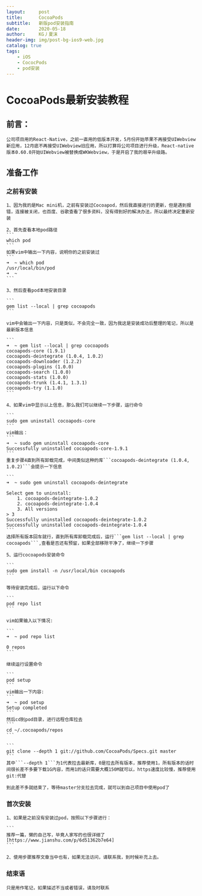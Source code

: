 ```yaml
---
layout:     post
title:      CocoaPods
subtitle:   新版pod安装指南
date:       2020-05-18
author:     KG丿夏沫
header-img: img/post-bg-ios9-web.jpg
catalog: true
tags:
    - iOS
    - CococPods
    - pod安装
---
```


# CocoaPods最新安装教程

## 前言：

    公司项目用的React-Native，之前一直用的低版本开发，5月份开始苹果不再接受UIWebview新应用，12月底不再接受UIWebview旧应用，所以打算将公司项目进行升级，React-native版本0.60.0开始UIWebview被替换成WKWebview，于是开启了我的艰辛升级路。
    
## 准备工作

### 之前有安装

    1、因为我的是Mac mini机，之前有安装过Cocoapod，然后我直接进行的更新，但是遇到报错，连接被关闭，也百度、谷歌查看了很多资料，没有得到好的解决办法，所以最终决定重新安装
    
    2、首先查看本地pod路径
    ```
    which pod
    ```
    如果vim中输出一下内容，说明你的之前安装过
    ```
    ➜  ~ which pod
    /usr/local/bin/pod
    ➜  ~ 
    ```

    3、然后查看pod本地安装目录

    ```
    gem list --local | grep cocoapods
    ```

    vim中会输出一下内容，只是类似，不会完全一致，因为我这是安装成功后整理的笔记，所以是最新版本信息
    
    ```
    ➜  ~ gem list --local | grep cocoapods
    cocoapods-core (1.9.1)
    cocoapods-deintegrate (1.0.4, 1.0.2)
    cocoapods-downloader (1.2.2)
    cocoapods-plugins (1.0.0)
    cocoapods-search (1.0.0)
    cocoapods-stats (1.0.0)
    cocoapods-trunk (1.4.1, 1.3.1)
    cocoapods-try (1.1.0)
    ```

    4、如果vim中显示以上信息，那么我们可以继续一下步骤，运行命令

    ```
    sudo gem uninstall cocoapods-core
    ```
    vim输出：
    ```
    ➜  ~ sudo gem uninstall cocoapods-core
    Successfully uninstalled cocoapods-core-1.9.1
    ```
    重复步骤4直到所有卸载完成，中间类似这种的库```cocoapods-deintegrate (1.0.4, 1.0.2)```会提示一下信息

    ```
    ➜  ~ sudo gem uninstall cocoapods-deintegrate

    Select gem to uninstall:
        1. cocoapods-deintegrate-1.0.2
        2. cocoapods-deintegrate-1.0.4
        3. All versions
    > 3
    Successfully uninstalled cocoapods-deintegrate-1.0.2
    Successfully uninstalled cocoapods-deintegrate-1.0.4
    ```
    选择所有版本回车就行，直到所有库卸载完成后，运行```gem list --local | grep cocoapods```,查看是否还有预留，如果全部移除干净了，继续一下步骤

    5、运行cocoapods安装命令

    ```
    sudo gem install -n /usr/local/bin cocoapods
    ```

    等待安装完成后，运行以下命令

    ```
    pod repo list
    ```

    vim如果输入以下情况:

    ```
    ➜  ~ pod repo list

    0 repos
    ```

    继续运行设置命令

    ```
    pod setup
    ```
    vim输出一下内容:
    ```
    ➜  ~ pod setup
    Setup completed
    ```
    然后cd到pod目录，进行远程仓库拉去
    ```
    cd ~/.cocoapods/repos
    ```

    ```
    git clone --depth 1 git://github.com/CocoaPods/Specs.git master
    ```
    其中```--depth 1```为1代表拉去最新库，0是拉去所有版本，推荐使用1，所有版本的话时间很长差不多要下载1G内容，而用1的话只需要大概150M就可以，https速度比较慢，推荐使用git:代替

    到此差不多就结束了，等待master分支拉去完成，就可以到自己项目中使用pod了

### 首次安装

    1、如果是之前没有安装过pod，按照以下步骤进行：

    ```
    推荐一篇，懒的自己写，毕竟人家写的也很详细了[https://www.jianshu.com/p/6d51362b7e64]
    ```

    2、使用步骤推荐文章当中也有，如果无法访问，请联系我，到时候补充上去。

### 结束语

    只是用作笔记，如果描述不当或者错误，请及时联系

